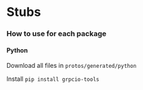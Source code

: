 # Stubs


### How to use for each package

#### Python

Download all files in `protos/generated/python`

Install `pip install grpcio-tools`